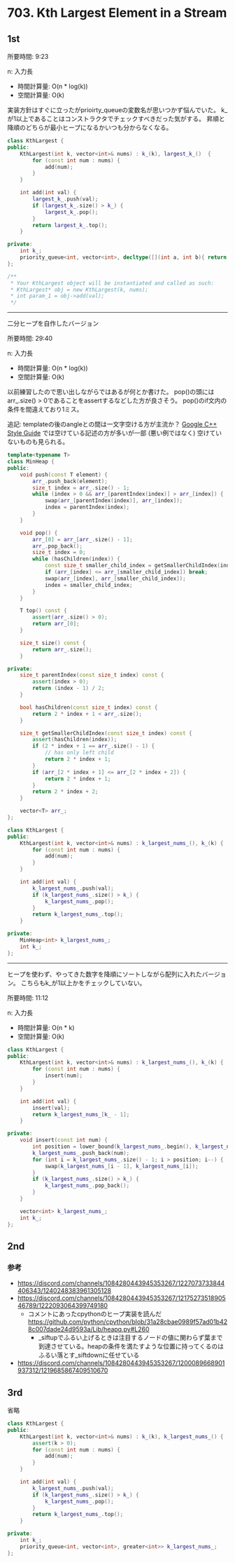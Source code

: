 # 703. Kth Largest Element in a Stream

## 1st

所要時間: 9:23

n: 入力長
- 時間計算量: O(n * log(k))
- 空間計算量: O(k)

実装方針はすぐに立ったがprioirty_queueの変数名が思いつかず悩んでいた。
k_が1以上であることはコンストラクタでチェックすべきだった気がする。
昇順と降順のどちらが最小ヒープになるかいつも分からなくなる。

```cpp
class KthLargest {
public:
    KthLargest(int k, vector<int>& nums) : k_(k), largest_k_()  {
        for (const int num : nums) {
            add(num);
        }
    }

    int add(int val) {
        largest_k_.push(val);
        if (largest_k_.size() > k_) {
            largest_k_.pop();
        }
        return largest_k_.top();
    }

private:
    int k_;
    priority_queue<int, vector<int>, decltype([](int a, int b){ return a > b; })> largest_k_;
};

/**
 * Your KthLargest object will be instantiated and called as such:
 * KthLargest* obj = new KthLargest(k, nums);
 * int param_1 = obj->add(val);
 */
```

---

二分ヒープを自作したバージョン

所要時間: 29:40

n: 入力長
- 時間計算量: O(n * log(k))
- 空間計算量: O(k)

以前練習したので思い出しながらではあるが何とか書けた。
pop()の頭にはarr_.size() > 0であることをassertするなどした方が良さそう。
pop()のif文内の条件を間違えており1ミス。

追記: templateの後のangleとの間は一文字空ける方が主流か？ [Google C++ Style Guide](https://google.github.io/styleguide/cppguide.html) では空けている記述の方が多いが一部 (悪い例ではなく) 空けていないものも見られる。

```cpp
template<typename T>
class MinHeap {
public:
    void push(const T element) {
        arr_.push_back(element);
        size_t index = arr_.size() - 1;
        while (index > 0 && arr_[parentIndex(index)] > arr_[index]) {
            swap(arr_[parentIndex(index)], arr_[index]);
            index = parentIndex(index);
        }
    }

    void pop() {
        arr_[0] = arr_[arr_.size() - 1];
        arr_.pop_back();
        size_t index = 0;
        while (hasChildren(index)) {
            const size_t smaller_child_index = getSmallerChildIndex(index);
            if (arr_[index] <= arr_[smaller_child_index]) break;
            swap(arr_[index], arr_[smaller_child_index]);
            index = smaller_child_index;
        }
    }

    T top() const {
        assert(arr_.size() > 0);
        return arr_[0];
    }

    size_t size() const {
        return arr_.size();
    }

private:
    size_t parentIndex(const size_t index) const {
        assert(index > 0);
        return (index - 1) / 2;
    }

    bool hasChildren(const size_t index) const {
        return 2 * index + 1 < arr_.size();
    }

    size_t getSmallerChildIndex(const size_t index) const {
        assert(hasChildren(index));
        if (2 * index + 1 == arr_.size() - 1) {
            // has only left child
            return 2 * index + 1;
        }
        if (arr_[2 * index + 1] <= arr_[2 * index + 2]) {
            return 2 * index + 1;
        }
        return 2 * index + 2;
    }

    vector<T> arr_;
};

class KthLargest {
public:
    KthLargest(int k, vector<int>& nums) : k_largest_nums_(), k_(k) {
        for (const int num : nums) {
            add(num);
        }
    }

    int add(int val) {
        k_largest_nums_.push(val);
        if (k_largest_nums_.size() > k_) {
            k_largest_nums_.pop();
        }
        return k_largest_nums_.top();
    }

private:
    MinHeap<int> k_largest_nums_;
    int k_;
};
```

---

ヒープを使わず、やってきた数字を降順にソートしながら配列に入れたバージョン。
こちらもk_が1以上かをチェックしていない。

所要時間: 11:12

n: 入力長
- 時間計算量: O(n * k)
- 空間計算量: O(k)


```cpp
class KthLargest {
public:
    KthLargest(int k, vector<int>& nums) : k_largest_nums_(), k_(k) {
        for (const int num : nums) {
            insert(num);
        }
    }

    int add(int val) {
        insert(val);
        return k_largest_nums_[k_ - 1];
    }

private:
    void insert(const int num) {
        int position = lower_bound(k_largest_nums_.begin(), k_largest_nums_.end(), num, greater<int>()) - k_largest_nums_.begin();
        k_largest_nums_.push_back(num);
        for (int i = k_largest_nums_.size() - 1; i > position; i--) {
            swap(k_largest_nums_[i - 1], k_largest_nums_[i]);
        }
        if (k_largest_nums_.size() > k_) {
            k_largest_nums_.pop_back();
        }
    }

    vector<int> k_largest_nums_;
    int k_;
};
```


## 2nd

### 参考

- https://discord.com/channels/1084280443945353267/1227073733844406343/1240248383961305128
- https://discord.com/channels/1084280443945353267/1217527351890546789/1222093064399749180
    - コメントにあったcpythonのヒープ実装を読んだ https://github.com/python/cpython/blob/31a28cbae0989f57ad01b428c007dade24d9593a/Lib/heapq.py#L260
        - \_siftupでふるい上げるときは注目するノードの値に関わらず葉まで到達させている。heapの条件を満たすような位置に持ってくるのはふるい落とす\_siftdownに任せている
- https://discord.com/channels/1084280443945353267/1200089668901937312/1219685867409510670


## 3rd

省略

```cpp
class KthLargest {
public:
    KthLargest(int k, vector<int>& nums) : k_(k), k_largest_nums_() {
        assert(k > 0);
        for (const int num : nums) {
            add(num);
        }
    }

    int add(int val) {
        k_largest_nums_.push(val);
        if (k_largest_nums_.size() > k_) {
            k_largest_nums_.pop();
        }
        return k_largest_nums_.top();
    }

private:
    int k_;
    priority_queue<int, vector<int>, greater<int>> k_largest_nums_;
};
```
